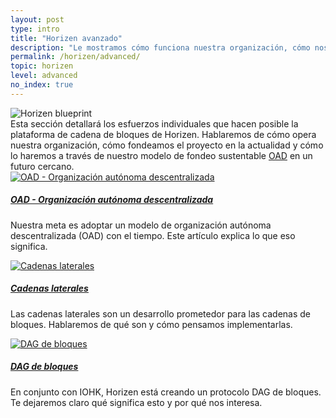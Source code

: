 ```yaml
---
layout: post
type: intro
title: "Horizen avanzado"
description: "Le mostramos cómo funciona nuestra organización, cómo nos financiamos y qué desafíos de ingeniería enfrentamos."
permalink: /horizen/advanced/
topic: horizen
level: advanced
no_index: true
---
```


<div class="row mb-3">
    <div class="col-md-3">
        <img src="{{site.baseurl_root}}/assets/img/icons/topics/horizen-bp.svg" alt="Horizen blueprint" class="lead-icon"/>
    </div>
    <div class="col-md-9 lead">
        Esta sección detallará los esfuerzos individuales que hacen posible la plataforma de cadena de bloques de Horizen. Hablaremos de cómo opera nuestra organización, cómo fondeamos el proyecto en la actualidad y cómo lo haremos a través de nuestro modelo de fondeo sustentable <a href="{{ site.baseurl }}{% post_url /horizen/advanced/2027-01-01-dao-decentralized-autonomous-organization %}">OAD</a> en un futuro cercano.
    </div>
</div>

<div class="row mt-5">
    <div class="col-md-3">
        <a href="{{ site.baseurl }}{% post_url /horizen/advanced/2027-01-01-dao-decentralized-autonomous-organization %}">
            <img src="{{site.baseurl_root}}/assets/post_files/horizen/advanced/intro/dao.svg" alt="OAD - Organización autónoma descentralizada" />
        </a>
    </div>
    <div class="col-md-9">
        <a class="font-weight-bold" href="{{ site.baseurl }}{% post_url /horizen/advanced/2027-01-01-dao-decentralized-autonomous-organization %}"><h5 class="intro-article-title">OAD - Organización autónoma descentralizada</h5></a>
        <p class="mb-1">
            Nuestra meta es adoptar un modelo de organización autónoma descentralizada (OAD) con el tiempo. Este artículo explica lo que eso significa.
        </p>
    </div>
</div>

<div class="row mt-5">
    <div class="col-md-3">
        <a href="{{ site.baseurl }}{% post_url /horizen/advanced/2027-01-03-sidechains %}">
            <img src="{{site.baseurl_root}}/assets/post_files/horizen/advanced/intro/sidechains.svg" alt="Cadenas laterales" />
        </a>
    </div>
    <div class="col-md-9">
        <a class="font-weight-bold" href="{{ site.baseurl }}{% post_url /horizen/advanced/2027-01-03-sidechains %}"><h5 class="intro-article-title">Cadenas laterales</h5></a>
        <p class="mb-1">
            Las cadenas laterales son un desarrollo prometedor para las cadenas de bloques. Hablaremos de qué son y cómo pensamos implementarlas.
        </p>
    </div>
</div>

<div class="row mt-5">
    <div class="col-md-3">
        <a href="{{ site.baseurl }}{% post_url /horizen/advanced/2027-01-02-block-dag %}">
            <img src="{{site.baseurl_root}}/assets/post_files/horizen/advanced/intro/dag.svg" alt="DAG de bloques" />
        </a>
    </div>
    <div class="col-md-9">
        <a class="font-weight-bold" href="{{ site.baseurl }}{% post_url /horizen/advanced/2027-01-02-block-dag %}"><h5 class="intro-article-title">DAG de bloques</h5></a>
        <p class="mb-1">
            En conjunto con IOHK, Horizen está creando un protocolo DAG de bloques. Te dejaremos claro qué significa esto y por qué nos interesa.
        </p>
    </div>
</div>
